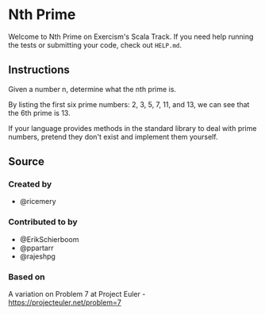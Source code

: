 # Nth Prime

Welcome to Nth Prime on Exercism's Scala Track.
If you need help running the tests or submitting your code, check out `HELP.md`.

## Instructions

Given a number n, determine what the nth prime is.

By listing the first six prime numbers: 2, 3, 5, 7, 11, and 13, we can see that the 6th prime is 13.

If your language provides methods in the standard library to deal with prime numbers, pretend they don't exist and implement them yourself.

## Source

### Created by

- @ricemery

### Contributed to by

- @ErikSchierboom
- @ppartarr
- @rajeshpg

### Based on

A variation on Problem 7 at Project Euler - https://projecteuler.net/problem=7